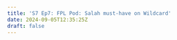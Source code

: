 ```yaml
---
title: 'S7 Ep7: FPL Pod: Salah must-have on Wildcard'
date: 2024-09-05T12:35:25Z
draft: false
---
```

